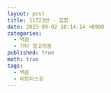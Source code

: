 ```yaml
---
layout: post
title: 11723번 - 집합
date: 2025-09-02 10:14:14 +0900
categories:
  - 백준
  - 기타 알고리즘
published: true
math: true
tags:
  - 백준
  - 비트마스킹
---
```

